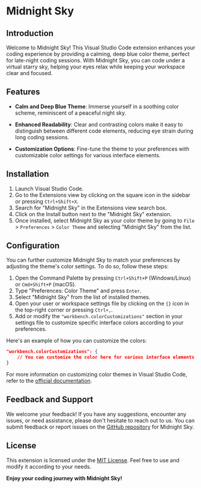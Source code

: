# Midnight Sky

## Introduction

Welcome to Midnight Sky! This Visual Studio Code extension enhances your coding experience by providing a calming, deep blue color theme, perfect for late-night coding sessions. With Midnight Sky, you can code under a virtual starry sky, helping your eyes relax while keeping your workspace clear and focused.

## Features

- **Calm and Deep Blue Theme**: Immerse yourself in a soothing color scheme, reminiscent of a peaceful night sky.
- **Enhanced Readability**: Clear and contrasting colors make it easy to distinguish between different code elements, reducing eye strain during long coding sessions.

- **Customization Options**: Fine-tune the theme to your preferences with customizable color settings for various interface elements.

## Installation

1. Launch Visual Studio Code.
2. Go to the Extensions view by clicking on the square icon in the sidebar or pressing `Ctrl+Shift+X`.
3. Search for "Midnight Sky" in the Extensions view search box.
4. Click on the Install button next to the "Midnight Sky" extension.
5. Once installed, select Midnight Sky as your color theme by going to `File` > `Preferences` > `Color Theme` and selecting "Midnight Sky" from the list.

## Configuration

You can further customize Midnight Sky to match your preferences by adjusting the theme's color settings. To do so, follow these steps:

1. Open the Command Palette by pressing `Ctrl+Shift+P` (Windows/Linux) or `Cmd+Shift+P` (macOS).
2. Type "Preferences: Color Theme" and press `Enter`.
3. Select "Midnight Sky" from the list of installed themes.
4. Open your user or workspace settings file by clicking on the `{}` icon in the top-right corner or pressing `Ctrl+,`.
5. Add or modify the `"workbench.colorCustomizations"` section in your settings file to customize specific interface colors according to your preferences.

Here's an example of how you can customize the colors:

```json
"workbench.colorCustomizations": {
    // You can customize the color here for various interface elements
}
```

For more information on customizing color themes in Visual Studio Code, refer to the [official documentation](https://code.visualstudio.com/docs/getstarted/themes).

## Feedback and Support

We welcome your feedback! If you have any suggestions, encounter any issues, or need assistance, please don't hesitate to reach out to us. You can submit feedback or report issues on the [GitHub repository](https://github.com/zeeshanMukhtar1/midnight-sky) for Midnight Sky.

## License

This extension is licensed under the [MIT License](LICENSE). Feel free to use and modify it according to your needs.

**Enjoy your coding journey with Midnight Sky!**

